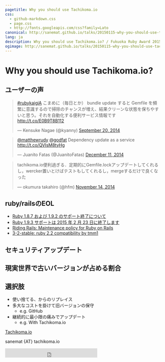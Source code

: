 ```yaml
---
pagetitle: Why you should use Tachikoma.io
css:
  - github-markdown.css
  - page.css
  - http://fonts.googleapis.com/css?family=Lato
canonical: http://sanemat.github.io/talks/20150115-why-you-should-use-tachikoma-io/
lang: ja
description: Why you should use Tachikoma.io? / Fukuoka Ruby Award 2015
ogimage: http://sanemat.github.io/talks/20150115-why-you-should-use-tachikoma-io/interval-pull-requests.gif
---
```

<script type="text/javascript">
  window.analytics=window.analytics||[],window.analytics.methods=["identify","group","track","page","pageview","alias","ready","on","once","off","trackLink","trackForm","trackClick","trackSubmit"],window.analytics.factory=function(t){return function(){var a=Array.prototype.slice.call(arguments);return a.unshift(t),window.analytics.push(a),window.analytics}};for(var i=0;i<window.analytics.methods.length;i++){var key=window.analytics.methods[i];window.analytics[key]=window.analytics.factory(key)}window.analytics.load=function(t){if(!document.getElementById("analytics-js")){var a=document.createElement("script");a.type="text/javascript",a.id="analytics-js",a.async=!0,a.src=("https:"===document.location.protocol?"https://":"http://")+"cdn.segment.io/analytics.js/v1/"+t+"/analytics.min.js";var n=document.getElementsByTagName("script")[0];n.parentNode.insertBefore(a,n)}},window.analytics.SNIPPET_VERSION="2.0.9",
  window.analytics.load("ig7q6np7c1");
  window.analytics.page();
</script>

# Why you should use Tachikoma.io?

## ユーザーの声

<blockquote class="twitter-tweet" lang="en"><p><a href="https://twitter.com/hashtag/rubykaigiA?src=hash">#rubykaigiA</a> こまめに（毎日とか） bundle update すると Gemfile を頻繁に意識するので掃除のチャンスが増え、結果クリーンな状態を保ちやすいと思う。それを自動化する便利サービス情報です <a href="http://t.co/E0B9T8B112">http://t.co/E0B9T8B112</a></p>&mdash; Kensuke Nagae (@kyanny) <a href="https://twitter.com/kyanny/status/513137063529414656">September 20, 2014</a></blockquote>
<script async src="//platform.twitter.com/widgets.js" charset="utf-8"></script>

<blockquote class="twitter-tweet" lang="en"><p><a href="https://twitter.com/matthewrudy">@matthewrudy</a> <a href="https://twitter.com/godfat">@godfat</a> Dependency update as a service <a href="http://t.co/QVIsM8tyHg">http://t.co/QVIsM8tyHg</a></p>&mdash; Juanito Fatas (@JuanitoFatas) <a href="https://twitter.com/JuanitoFatas/status/542965252552265728">December 11, 2014</a></blockquote>
<script async src="//platform.twitter.com/widgets.js" charset="utf-8"></script>

<blockquote class="twitter-tweet" lang="en"><p>tachikoma.io便利過ぎる．定期的にGemfile.lockアップデートしてくれるし，wercker置いとけばテストもしてくれるし，mergeするだけで良くなった</p>&mdash; okumura takahiro (@hfm) <a href="https://twitter.com/hfm/status/533268516879622144">November 14, 2014</a></blockquote>
<script async src="//platform.twitter.com/widgets.js" charset="utf-8"></script>

## ruby/railsのEOL

* [Ruby 1.8.7 および 1.9.2 のサポート終了について](https://www.ruby-lang.org/ja/news/2014/07/01/eol-for-1-8-7-and-1-9-2/)
* [Ruby 1.9.3 サポートは 2015 年 2 月 23 日に終了します](https://www.ruby-lang.org/ja/news/2014/01/10/ruby-1-9-3-will-end-on-2015/)
* [Riding Rails: Maintenance policy for Ruby on Rails](http://weblog.rubyonrails.org/2013/2/24/maintenance-policy-for-ruby-on-rails/)
* [3-2-stable: ruby 2.2 compatibility by tmm1](https://github.com/rails/rails/pull/18306)

## セキュリティアップデート

## 現実世界で古いバージョンが占める割合

## 選択肢

* 使い捨てる、からのリプレイス
* 多大なコストを掛けて旧バージョンの保守
  * e.g. GitHub
* 継続的に最小限の痛みでアップデート
  * e.g. With Tachikoma.io

[Tachikoma.io][tachikoma-io]

sanemat {AT} tachikoma.io

<iframe src="http://expando.github.io/add/?u=http%3A%2F%2Fsanemat.github.io%2Ftalks%2F20150115-why-you-should-use-tachikoma-io%2F&t=Why%20you%20should%20use%20Tachikoma.io%3F%20%2F%20Fukuoka%20Ruby%20Award%202015" frameborder=0 frametransparency=1 scrolling=no height=30 width=300>
</iframe>

[tachikoma-io]:http://tachikoma.io/?utm_source=talk&utm_medium=slide&utm_campaign=20150115-why-you-should-use-tachikoma-io
